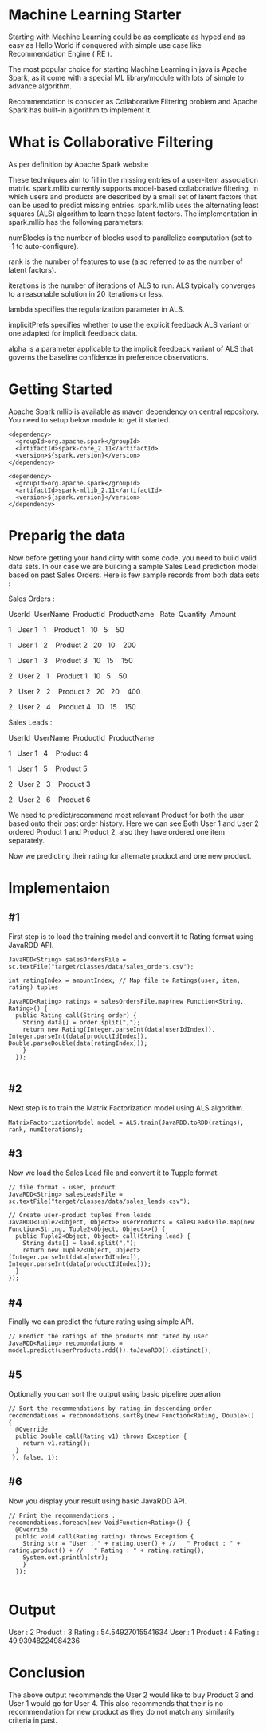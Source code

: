 # Machine Learning Starter


Starting with Machine Learning could be as complicate as hyped and as easy as Hello World if conquered with simple use case like Recommendation Engine ( RE ). 

The most popular choice for starting Machine Learning in java is Apache Spark, as it come with a special ML library/module with lots of simple to advance algorithm.

Recommendation is consider as Collaborative Filtering problem and Apache Spark has built-in algorithm to implement it.

# What is Collaborative Filtering

As per definition by Apache Spark website

These techniques aim to fill in the missing entries of a user-item association matrix. spark.mllib currently supports model-based collaborative filtering, in which users and products are described by a small set of latent factors that can be used to predict missing entries. spark.mllib uses the alternating least squares (ALS) algorithm to learn these latent factors. The implementation in spark.mllib has the following parameters:

numBlocks is the number of blocks used to parallelize computation (set to -1 to auto-configure).

rank is the number of features to use (also referred to as the number of latent factors). 

iterations is the number of iterations of ALS to run. ALS typically converges to a reasonable solution in 20 iterations or less. 

lambda specifies the regularization parameter in ALS. 

implicitPrefs specifies whether to use the explicit feedback ALS variant or one adapted for implicit feedback data. 

alpha is a parameter applicable to the implicit feedback variant of ALS that governs the baseline confidence in preference observations. 

# Getting Started

Apache Spark mllib is available as maven dependency on central repository. You need to setup below module to get it started. 

```
<dependency> 
  <groupId>org.apache.spark</groupId>  
  <artifactId>spark-core_2.11</artifactId>  
  <version>${spark.version}</version> 
</dependency>

<dependency>  
  <groupId>org.apache.spark</groupId>  
  <artifactId>spark-mllib_2.11</artifactId>  
  <version>${spark.version}</version> 
</dependency>  

 ```

# Preparig the data

Now before getting your hand dirty with some code, you need to build valid data sets. 
In our case we are building a sample Sales Lead prediction model based on past Sales Orders. 
Here is few sample records from both data sets :


Sales Orders :


UserId  UserName       ProductId     ProductName   Rate  Quantity  Amount

1       User 1         1             Product 1     10    5         50

1       User 1         2             Product 2     20    10        200

1       User 1         3             Product 3     10    15        150

2       User 2         1             Product 1     10    5         50

2       User 2         2             Product 2     20    20        400

2       User 2         4             Product 4     10    15        150


Sales Leads :


UserId  UserName      ProductId     ProductName

1       User 1        4             Product 4

1       User 1        5             Product 5

2       User 2        3             Product 3

2       User 2        6             Product 6


We need to predict/recommend most relevant Product for both the user based onto their past order history. Here we can see Both User 1 and User 2 ordered Product 1 and Product 2, also they have ordered one item separately. 

Now we predicting their rating for alternate product and one new product.

# Implementaion

## #1

First step is to load the training model and convert it to Rating format using JavaRDD API.

```
JavaRDD<String> salesOrdersFile = sc.textFile("target/classes/data/sales_orders.csv");

int ratingIndex = amountIndex; // Map file to Ratings(user, item, rating) tuples 

JavaRDD<Rating> ratings = salesOrdersFile.map(new Function<String, Rating>() {  
  public Rating call(String order) {   
    String data[] = order.split(",");   
    return new Rating(Integer.parseInt(data[userIdIndex]), Integer.parseInt(data[productIdIndex]), Double.parseDouble(data[ratingIndex]));  
    } 
  });
  
```

## #2

Next step is to train the Matrix Factorization model using ALS algorithm.

```
MatrixFactorizationModel model = ALS.train(JavaRDD.toRDD(ratings), rank, numIterations); 
```

## #3

Now we load the Sales Lead file and convert it to Tupple format.

```
// file format - user, product 
JavaRDD<String> salesLeadsFile = sc.textFile("target/classes/data/sales_leads.csv");

// Create user-product tuples from leads
JavaRDD<Tuple2<Object, Object>> userProducts = salesLeadsFile.map(new Function<String, Tuple2<Object, Object>>() {  
  public Tuple2<Object, Object> call(String lead) {   
    String data[] = lead.split(",");   
    return new Tuple2<Object, Object>(Integer.parseInt(data[userIdIndex]), Integer.parseInt(data[productIdIndex]));  
  } 
});

```

## #4

Finally we can predict the future rating using simple API.

```
// Predict the ratings of the products not rated by user 
JavaRDD<Rating> recomondations = model.predict(userProducts.rdd()).toJavaRDD().distinct();

```

## #5

Optionally you can sort the output using basic pipeline operation

```
// Sort the recommendations by rating in descending order 
recomondations = recomondations.sortBy(new Function<Rating, Double>() {  
  @Override  
  public Double call(Rating v1) throws Exception {   
    return v1.rating();  
  }
 }, false, 1);

```

## #6

Now you display your result using basic JavaRDD API.

```
// Print the recommendations . 
recomondations.foreach(new VoidFunction<Rating>() {  
  @Override  
  public void call(Rating rating) throws Exception {   
    String str = "User : " + rating.user() + //   " Product : " + rating.product() + //   " Rating : " + rating.rating();   
    System.out.println(str);  
    } 
  });
  
```


# Output
User : 2 Product : 3 Rating : 54.54927015541634
User : 1 Product : 4 Rating : 49.93948224984236

# Conclusion
The above output recommends the User 2 would like to buy Product 3 and  User 1 would go for User 4. 
This also recommends that their is no recommendation for new product as they do not match any similarity criteria in past.
